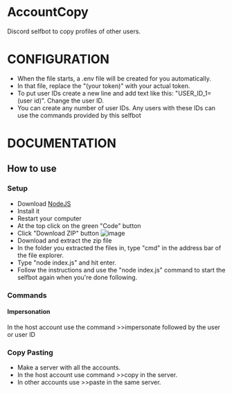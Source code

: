# AccountCopy
Discord selfbot to copy profiles of other users.
# CONFIGURATION
- When the file starts, a .env file will be created for you automatically.
- In that file, replace the "(your token)" with your actual token.
- To put user IDs create a new line and add text like this: "USER_ID_1=(user id)". Change the user ID.
- You can create any number of user IDs. Any users with these IDs can use the commands provided by this selfbot

# DOCUMENTATION
## How to use
### Setup
- Download [NodeJS](https://nodejs.org/)
- Install it
- Restart your computer
- At the top click on the green "Code" button
- Click "Download ZIP" button
![image](https://github.com/mallusrgreatv2/AccountCopy/assets/69511006/41975414-8f51-4a45-b005-d37d20ff9623)
- Download and extract the zip file
- In the folder you extracted the files in, type "cmd" in the address bar of the file explorer.
- Type "node index.js" and hit enter.
- Follow the instructions and use the "node index.js" command to start the selfbot again when you're done following.
### Commands
#### Impersonation
In the host account use the command >>impersonate followed by the user or user ID
### Copy Pasting
- Make a server with all the accounts.
- In the host account use command >>copy in the server.
- In other accounts use >>paste in the same server.
